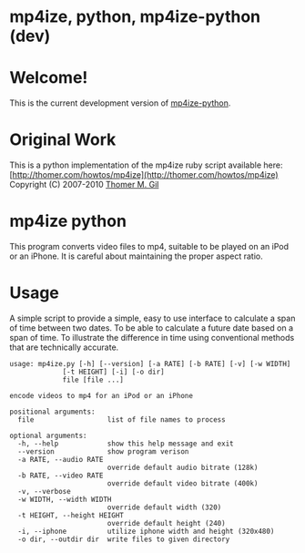 # mp4ize, python, mp4ize-python (dev)

Welcome!
====================
This is the current development version of [mp4ize-python](http://github.com/anchepiece/mp4ize-python/).

Original Work
====================
This is a python implementation of the mp4ize ruby script available here:
[http://thomer.com/howtos/mp4ize](http://thomer.com/howtos/mp4ize)
Copyright (C) 2007-2010 [Thomer M. Gil](http://thomer.com/)

mp4ize python
====================
This program converts video files to mp4, suitable to be played on an iPod
or an iPhone. It is careful about maintaining the proper aspect ratio.

Usage
====================
A simple script to provide a simple, easy to use interface to calculate a span
of time between two dates.  To be able to calculate a future date based on a
span of time.  To illustrate the difference in time using conventional methods
that are technically accurate.

    usage: mp4ize.py [-h] [--version] [-a RATE] [-b RATE] [-v] [-w WIDTH]
                 [-t HEIGHT] [-i] [-o dir]
                 file [file ...]

    encode videos to mp4 for an iPod or an iPhone

    positional arguments:
      file                  list of file names to process

    optional arguments:
      -h, --help            show this help message and exit
      --version             show program verison
      -a RATE, --audio RATE
                            override default audio bitrate (128k)
      -b RATE, --video RATE
                            override default video bitrate (400k)
      -v, --verbose
      -w WIDTH, --width WIDTH
                            override default width (320)
      -t HEIGHT, --height HEIGHT
                            override default height (240)
      -i, --iphone          utilize iphone width and height (320x480)
      -o dir, --outdir dir  write files to given directory


